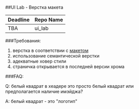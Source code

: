 ##UI Lab  - Верстка макета

Deadline | Repo Name
---------|---------
TBA      | ui_lab

###Требования:
1. верстка в соответствии с [макетом](http://rolling-scopes.github.io/front-end-course/tasks/task1b.png)
2. использование семантической верстки
3. адекватные ховер стили
4. страничка открывается в последней версии хрома

###FAQ:

Q: белый квадрат в хеадере это просто белый квадрат или предполагается наличие имэйджа?

A: белый квадрат - это "логотип"
